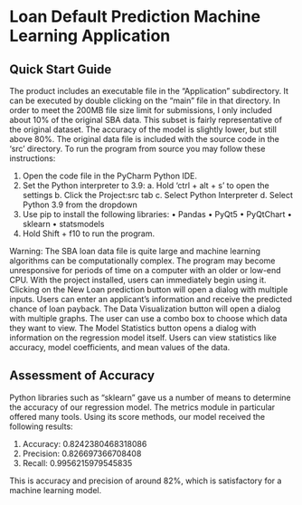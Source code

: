 ﻿# Loan Default Prediction Machine Learning Application
 
 
 ## Quick Start Guide
 The product includes an executable file in the “Application” subdirectory. It can be executed by double clicking on the “main” file in that directory.  In order to meet the 200MB file size limit for submissions, I only included about 10% of the original SBA data.  This subset is fairly representative of the original dataset.  The accuracy of the model is slightly lower, but still above 80%.
The original data file is included with the source code in the ‘src’ directory.  To run the program from source you may follow these instructions:
1.	Open the code file in the PyCharm Python IDE.
2.	Set the Python interpreter to 3.9: 
a.	Hold ‘ctrl + alt + s’ to open the settings
b.	Click the Project:src tab
c.	Select Python Interpreter
d.	Select Python 3.9 from the dropdown
3.	Use pip to install the following libraries:
•	Pandas
•	PyQt5
•	PyQtChart
•	sklearn
•	statsmodels
4.	Hold Shift + f10 to run the program.

Warning: The SBA loan data file is quite large and machine learning algorithms can be computationally complex. The program may become unresponsive for periods of time on a computer with an older or low-end CPU.
With the project installed, users can immediately begin using it.  Clicking on the New Loan prediction button will open a dialog with multiple inputs.  Users can enter an applicant’s information and receive the predicted chance of loan payback.
The Data Visualization button will open a dialog with multiple graphs.  The user can use a combo box to choose which data they want to view.  The Model Statistics button opens a dialog with information on the regression model itself.  Users can view statistics like accuracy, model coefficients, and mean values of the data.

## Assessment of Accuracy
Python libraries such as “sklearn” gave us a number of means to determine the accuracy of our regression model. The metrics module in particular offered many tools. Using its score methods, our model received the following results:

1. Accuracy: 0.8242380468318086
2. Precision: 0.826697366708408
3. Recall: 0.9956215979545835


This is accuracy and precision of around 82%, which is satisfactory for a machine learning model.  
